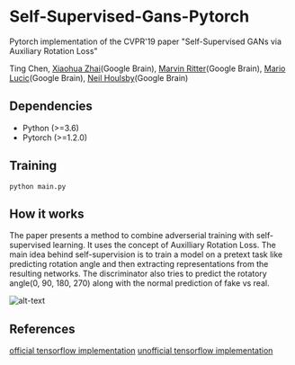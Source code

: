 # Self-Supervised-Gans-Pytorch
Pytorch implementation of the CVPR'19 paper "Self-Supervised GANs via Auxiliary Rotation Loss"


Ting Chen, [Xiaohua Zhai](xzhai@google.com)(Google Brain), [Marvin Ritter](marvinritter@google.com)(Google Brain), [Mario Lucic](lucic@google.com)(Google Brain), [Neil Houlsby](neilhoulsby@google.com)(Google Brain)


## Dependencies
- Python (>=3.6)
- Pytorch (>=1.2.0) 

## Training
`python main.py`

## How it works
The paper presents a method to combine adverserial training with self-supervised learning. It uses the concept of Auxilliary Rotation Loss. The main idea behind self-supervision is to train a model on a pretext task like predicting rotation angle and then extracting representations from the resulting networks. The discriminator also tries to predict the rotatory angle(0, 90, 180, 270) along with the normal prediction of fake vs real.

![alt-text](https://github.com/vandit15/Self-Supervised-Gans-Pytorch/blob/master/ssgan.png)

## References
[official tensorflow implementation](https://github.com/google/compare_gan/tree/master/compare_gan)
[unofficial tensorflow implementation](https://github.com/zhangqianhui/Self-Supervised-GANs)
